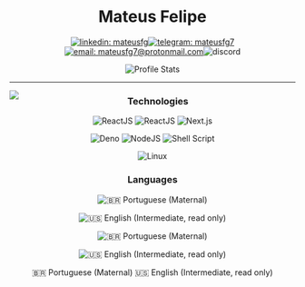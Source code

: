 <div align="center">

# Mateus Felipe

[![linkedin: mateusfg](https://img.shields.io/badge/linkedin-0077B5?&style=for-the-badge&logo=linkedin)](https://linkedin.com/in/mateusfg)[![telegram: mateusfg7](https://img.shields.io/badge/telegram-2CA5E0?&style=for-the-badge&logo=telegram)](https://t.me/mateusfg7)[![email: mateusfg7@protonmail.com](https://img.shields.io/badge/email-8B89CC?&style=for-the-badge&logo=protonmail&logoColor=FFF)](mailto:mateusfg7@protonmail.com)![discord](https://img.shields.io/badge/discord-7289DA?&label=mateusfg7%237944&labelColor=222&style=for-the-badge&logo=discord&logoColor=7289DA)

![Profile Stats](https://github-readme-stats.vercel.app/api?username=mateusfg7&show_icons=true&title_color=222&icon_color=222&text_color=000)

<!-- [![email: mateusfg7@protonmail.com](https://img.shields.io/badge/email-8B89CC?&label=mateusfg7@protonmail.com&labelColor=222&style=for-the-badge&logo=protonmail&logoColor=8B89CC)](mailto:mateusfg7@protonmail.com)
[![linkedin: mateusfg](https://img.shields.io/badge/linkedin-0077B5?&label=mateusfg&labelColor=222&&style=for-the-badge&logo=linkedin&logoColor=0077B5)](https://linkedin.com/in/mateusfg)
![discord](https://img.shields.io/badge/discord-7289DA?&label=mateusfg7%237944&labelColor=222&style=for-the-badge&logo=discord&logoColor=7289DA)
[![telegram: mateusfg7](https://img.shields.io/badge/telegram-2CA5E0?&label=mateusfg7&labelColor=222&style=for-the-badge&logo=telegram&logoColor=2CA5E0)](https://t.me/mateusfg7) -->





</div>

---

<!-- ## 💻 Programming -->

<img src="https://github-readme-stats.vercel.app/api/top-langs/?username=mateusfg7&hide_border=true&langs_count=15&hide=jupyter%20notebook,html,c%2B%2B,php,shell,java&title_color=000" align="left">

<div align="center">

### Technologies

<!-- ![ReactJS](https://img.shields.io/badge/React%20JS-61DAFB?&style=for-the-badge&logo=react&logoColor=000)
![ReactJS](https://img.shields.io/badge/React%20Native-88dff7?&style=for-the-badge&logo=react&logoColor=000)
![Next.js](https://img.shields.io/badge/Next.js-000?&style=for-the-badge&logo=next.js&logoColor=FFF)

![Deno](https://img.shields.io/badge/Deno-000?&style=for-the-badge&logo=deno&logoColor=FFF)
![NodeJS](https://img.shields.io/badge/Node%20JS-339933?&style=for-the-badge&logo=node.js&logoColor=FFF)
![Shell Script](https://img.shields.io/badge/Shell%20Script-4EAA25?&style=for-the-badge&logo=gnu-bash&logoColor=FFF)

![Linux](https://img.shields.io/badge/Linux-FCC624?&style=for-the-badge&logo=linux&logoColor=000) -->

![ReactJS](https://img.shields.io/badge/React%20JS-61DAFB?&style=flat&logo=react&logoColor=000)
![ReactJS](https://img.shields.io/badge/React%20Native-88dff7?&style=flat&logo=react&logoColor=000)
![Next.js](https://img.shields.io/badge/Next.js-000?&style=flat&logo=next.js&logoColor=FFF)

![Deno](https://img.shields.io/badge/Deno-000?&style=flat&logo=deno&logoColor=FFF)
![NodeJS](https://img.shields.io/badge/Node%20JS-339933?&style=flat&logo=node.js&logoColor=FFF)
![Shell Script](https://img.shields.io/badge/Shell%20Script-4EAA25?&style=flat&logo=gnu-bash&logoColor=FFF)

![Linux](https://img.shields.io/badge/Linux-FCC624?&style=flat&logo=linux&logoColor=000)


### Languages

![:brazil: Portuguese (Maternal)](https://img.shields.io/badge/Portugu%C3%AAs-4CAF72?&label=Materno&labelColor=61C286&style=for-the-badge&logo=pt-br&logoColor=000)

![:us: English (Intermediate, read only)](https://img.shields.io/badge/English-4C51AF?&label=Intermediate%2C%20read%20only&labelColor=6166C2&style=for-the-badge&logo=pt-br&logoColor=000
)

![:brazil: Portuguese (Maternal)](https://img.shields.io/badge/Portugu%C3%AAs-4CAF72?&label=Materno&labelColor=61C286&style=flat-square&logo=pt-br&logoColor=000)

![:us: English (Intermediate, read only)](https://img.shields.io/badge/English-4C51AF?&label=Intermediate%2C%20read%20only&labelColor=6166C2&style=flat-square&logo=pt-br&logoColor=000
)

:brazil: Portuguese (Maternal)
:us: English (Intermediate, read only)

</div>
